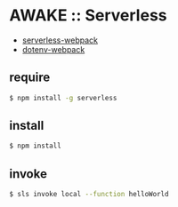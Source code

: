 AWAKE :: Serverless
===================

- [serverless-webpack](https://github.com/serverless-heaven/serverless-webpack)
- [dotenv-webpack](https://github.com/mrsteele/dotenv-webpack)


## require

```bash
$ npm install -g serverless
```


## install

```bash
$ npm install
```


## invoke

```bash
$ sls invoke local --function helloWorld
```

